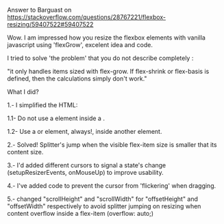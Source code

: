 Answer to Barguast on https://stackoverflow.com/questions/28767221/flexbox-resizing/59407522#59407522

Wow. I am impressed how you resize the flexbox elements with vanilla javascript using 'flexGrow', excelent idea and code.

I tried to solve 'the problem' that you do not describe completely :

"it only handles items sized with flex-grow. If flex-shrink or flex-basis is defined, then the calculations simply don't work."

What I did?

1.- I simplified the HTML:

  1.1- Do not use a <flex> element inside a <flex-item>.

  1.2- Use a <flex> or <flex-item> element, always!, inside another <flex> element.

2.- Solved!
  Splitter's jump when the visible flex-item size is smaller that its content size.

3.- I'd added different cursors to signal a state's change (setupResizerEvents, onMouseUp) to improve usability.

4.- I've added code to prevent the cursor from 'flickering' when dragging.

5.- changed "scrollHeight" and "scrollWidth" for "offsetHeight" and "offsetWidth" respectively to avoid splitter jumping on resizing when content overflow inside a flex-item (overflow: auto;)
